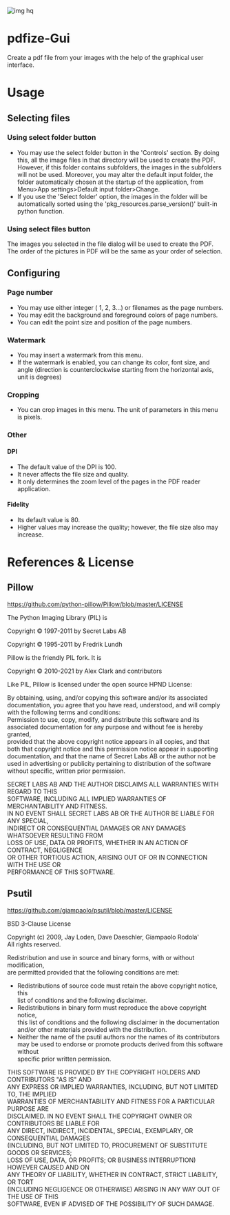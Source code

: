 ![img hq](https://user-images.githubusercontent.com/87245315/132034535-177a3084-b321-439e-abc4-b72001e6cce0.png)
# pdfize-Gui
Create a pdf file from your images with the help of the graphical user interface.

# Usage
## Selecting files
### Using select folder button
- You may use the select folder button in the 'Controls' section. By doing this, all the image files in that directory will be used to create the PDF. However, if this folder contains subfolders, the images in the subfolders will not be used. Moreover, you may alter the default input folder, the folder automatically chosen at the startup of the application, from Menu>App settings>Default input folder>Change.
- If you use the 'Select folder' option, the images in the folder will be automatically sorted using the 'pkg_resources.parse_version()' built-in python function.
### Using select files button
The images you selected in the file dialog will be used to create the PDF. The order of the pictures in PDF will be the same as your order of selection.
## Configuring
### Page number
- You may use either integer ( 1, 2, 3...) or filenames as the page numbers.
- You may edit the background and foreground colors of page numbers.
- You can edit the point size and position of the page numbers.
### Watermark
- You may insert a watermark from this menu.
- If the watermark is enabled, you can change its color, font size, and angle (direction is counterclockwise starting from the horizontal axis, unit is degrees)
### Cropping
- You can crop images in this menu. The unit of parameters in this menu is pixels.
### Other
#### DPI
- The default value of the DPI is 100. 
- It never affects the file size and quality.
- It only determines the zoom level of the pages in the PDF reader application.
#### Fidelity
- Its default value is 80.
- Higher values may increase the quality; however, the file size also may increase.


# References & License
## Pillow
https://github.com/python-pillow/Pillow/blob/master/LICENSE

The Python Imaging Library (PIL) is	 
  
 Copyright © 1997-2011 by Secret Labs AB	 
  
 Copyright © 1995-2011 by Fredrik Lundh	 
    
Pillow is the friendly PIL fork. It is	 
  
 	 
Copyright © 2010-2021 by Alex Clark and contributors	 
  
 	 
Like PIL, Pillow is licensed under the open source HPND License:	 
  
By obtaining, using, and/or copying this software and/or its associated	 
documentation, you agree that you have read, understood, and will comply	 
with the following terms and conditions:	  
Permission to use, copy, modify, and distribute this software and its	 
associated documentation for any purpose and without fee is hereby granted,	 
provided that the above copyright notice appears in all copies, and that	 
both that copyright notice and this permission notice appear in supporting	 
documentation, and that the name of Secret Labs AB or the author not be	 
used in advertising or publicity pertaining to distribution of the software	 
without specific, written prior permission.	 
  
SECRET LABS AB AND THE AUTHOR DISCLAIMS ALL WARRANTIES WITH REGARD TO THIS	 
SOFTWARE, INCLUDING ALL IMPLIED WARRANTIES OF MERCHANTABILITY AND FITNESS.	 
IN NO EVENT SHALL SECRET LABS AB OR THE AUTHOR BE LIABLE FOR ANY SPECIAL,	 
INDIRECT OR CONSEQUENTIAL DAMAGES OR ANY DAMAGES WHATSOEVER RESULTING FROM	 
LOSS OF USE, DATA OR PROFITS, WHETHER IN AN ACTION OF CONTRACT, NEGLIGENCE	  
OR OTHER TORTIOUS ACTION, ARISING OUT OF OR IN CONNECTION WITH THE USE OR	 
PERFORMANCE OF THIS SOFTWARE.

## Psutil
https://github.com/giampaolo/psutil/blob/master/LICENSE

BSD 3-Clause License	 
  
Copyright (c) 2009, Jay Loden, Dave Daeschler, Giampaolo Rodola'	 
All rights reserved.	 
  
Redistribution and use in source and binary forms, with or without modification,	 
are permitted provided that the following conditions are met:	 
 * Redistributions of source code must retain the above copyright notice, this	 
 list of conditions and the following disclaimer.	 
 * Redistributions in binary form must reproduce the above copyright notice,	 
 this list of conditions and the following disclaimer in the documentation	 
 and/or other materials provided with the distribution.	 
 * Neither the name of the psutil authors nor the names of its contributors	 
 may be used to endorse or promote products derived from this software without	 
 specific prior written permission.	 
 
THIS SOFTWARE IS PROVIDED BY THE COPYRIGHT HOLDERS AND CONTRIBUTORS "AS IS" AND	 
ANY EXPRESS OR IMPLIED WARRANTIES, INCLUDING, BUT NOT LIMITED TO, THE IMPLIED	 
WARRANTIES OF MERCHANTABILITY AND FITNESS FOR A PARTICULAR PURPOSE ARE	 
DISCLAIMED. IN NO EVENT SHALL THE COPYRIGHT OWNER OR CONTRIBUTORS BE LIABLE FOR	 
ANY DIRECT, INDIRECT, INCIDENTAL, SPECIAL, EXEMPLARY, OR CONSEQUENTIAL DAMAGES	 
(INCLUDING, BUT NOT LIMITED TO, PROCUREMENT OF SUBSTITUTE GOODS OR SERVICES;	 
LOSS OF USE, DATA, OR PROFITS; OR BUSINESS INTERRUPTION) HOWEVER CAUSED AND ON	 
ANY THEORY OF LIABILITY, WHETHER IN CONTRACT, STRICT LIABILITY, OR TORT	 
(INCLUDING NEGLIGENCE OR OTHERWISE) ARISING IN ANY WAY OUT OF THE USE OF THIS	 
SOFTWARE, EVEN IF ADVISED OF THE POSSIBILITY OF SUCH DAMAGE.
